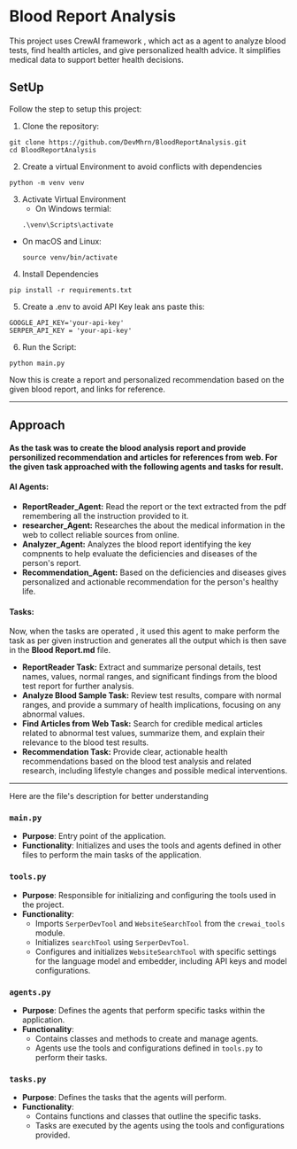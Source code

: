 ﻿# **Blood Report Analysis**

 This project uses CrewAI framework , which act as a agent to analyze blood tests, find health articles, and give personalized health advice. It simplifies medical data to support better health decisions.

## SetUp
Follow the step to setup this project:
1. Clone the repository:
```
git clone https://github.com/DevMhrn/BloodReportAnalysis.git
cd BloodReportAnalysis
```
2. Create a virtual Environment to avoid conflicts with dependencies
```
python -m venv venv
```
3. Activate Virtual Environment
   - On Windows termial:
    ```
    .\venv\Scripts\activate
    ```
  - On macOS and Linux:
    ```
    source venv/bin/activate
    ```
4. Install Dependencies
```
pip install -r requirements.txt
```
5. Create a .env to avoid API Key leak ans paste this:
```
GOOGLE_API_KEY='your-api-key'
SERPER_API_KEY = 'your-api-key'
```
6. Run the Script:
```
python main.py
```
Now this is create a report and personalized recommendation based on the given blood report, and links for reference.

*****

## Approach
#### As the task was to create the blood analysis report and provide personilized recommendation and articles for references from web. For the given task approached with the following agents and tasks for result.
#### AI Agents:
- **ReportReader_Agent:** Read the report or the text extracted from the pdf remembering all the instruction provided to it.
- **researcher_Agent:** Researches the about the medical information in the web to collect reliable sources from online.
- **Analyzer_Agent:** Analyzes the blood report identifying the key compnents to help evaluate the deficiencies and diseases of the person's report.
- **Recommendation_Agent:** Based on the deficiencies and diseases gives personalized and actionable recommendation for the person's healthy life.

#### Tasks:
Now, when the tasks are operated , it used this agent to make perform the task as per given instruction and generates all the output which is then save in the **Blood Report.md** file.

- **ReportReader Task:** Extract and summarize personal details, test names, values, normal ranges, and significant findings from the blood test report for further analysis.
- **Analyze Blood Sample Task:** Review test results, compare with normal ranges, and provide a summary of health implications, focusing on any abnormal values.
- **Find Articles from Web Task:** Search for credible medical articles related to abnormal test values, summarize them, and explain their relevance to the blood test results.
- **Recommendation Task:** Provide clear, actionable health recommendations based on the blood test analysis and related research, including lifestyle changes and possible medical interventions.

******

Here are the file's description for better understanding
### `main.py`
- **Purpose**: Entry point of the application.
- **Functionality**: Initializes and uses the tools and agents defined in other files to perform the main tasks of the application.

### `tools.py`
- **Purpose**: Responsible for initializing and configuring the tools used in the project.
- **Functionality**:
  - Imports `SerperDevTool` and `WebsiteSearchTool` from the `crewai_tools` module.
  - Initializes `searchTool` using `SerperDevTool`.
  - Configures and initializes `WebsiteSearchTool` with specific settings for the language model and embedder, including API keys and model configurations.

### `agents.py`
- **Purpose**: Defines the agents that perform specific tasks within the application.
- **Functionality**:
  - Contains classes and methods to create and manage agents.
  - Agents use the tools and configurations defined in `tools.py` to perform their tasks.

### `tasks.py`
- **Purpose**: Defines the tasks that the agents will perform.
- **Functionality**:
  - Contains functions and classes that outline the specific tasks.
  - Tasks are executed by the agents using the tools and configurations provided.



